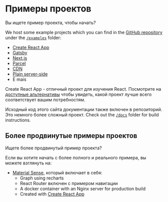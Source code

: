 # Примеры проектов

<p class="description">Вы ищете пример проекта, чтобы начать?</p>

We host some example projects which you can find in the [GitHub repository](https://github.com/mui-org/material-ui) under the [`/examples`](https://github.com/mui-org/material-ui/tree/master/examples) folder:

- [Create React App](https://github.com/mui-org/material-ui/tree/master/examples/create-react-app)
- [Gatsby](https://github.com/mui-org/material-ui/tree/master/examples/gatsby)
- [Next.js](https://github.com/mui-org/material-ui/tree/master/examples/nextjs)
- [Parcel](https://github.com/mui-org/material-ui/tree/master/examples/parcel)
- [CDN](https://github.com/mui-org/material-ui/tree/master/examples/cdn)
- [Plain server-side](https://github.com/mui-org/material-ui/tree/master/examples/ssr)
- E mais

Create React App - отличный проект для изучения React. Посмотрите на [доступные альтернативы](https://github.com/facebook/create-react-app/blob/master/README.md#popular-alternatives) чтобы увидеть, какой проект лучше всего соответствует вашим потребностям.

Исходный код этого сайта документации также включен в репозиторий. Это немного более сложный проект. Check out the [`/docs`](https://github.com/mui-org/material-ui/tree/master/docs) folder for build instructions.

## Более продвинутые примеры проектов

Ищете более продвинутый пример проекта?

Если вы хотите начать с более полного и реального примера, вы можете взглянуть на:

- [Material Sense](https://github.com/alexanmtz/material-sense), который включает в себя: 
  - Graph using recharts
  - React Router включен с примером навигации
  - A docker container with an Nginx server for production build
  - Created with [Create React App](https://facebook.github.io/create-react-app/)